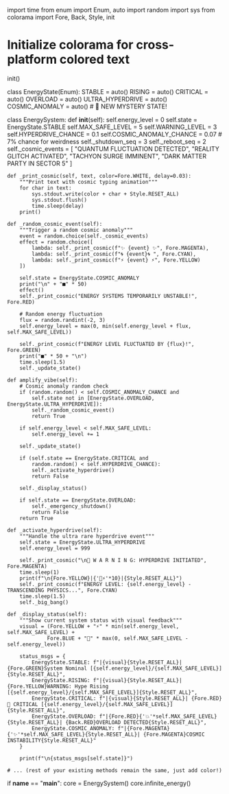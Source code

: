 import time
from enum import Enum, auto
import random
import sys
from colorama import Fore, Back, Style, init

# Initialize colorama for cross-platform colored text
init()

class EnergyState(Enum):
    STABLE = auto()
    RISING = auto()
    CRITICAL = auto()
    OVERLOAD = auto()
    ULTRA_HYPERDRIVE = auto()
    COSMIC_ANOMALY = auto()  # 🌠 NEW MYSTERY STATE!

class EnergySystem:
    def __init__(self):
        self.energy_level = 0
        self.state = EnergyState.STABLE
        self.MAX_SAFE_LEVEL = 5
        self.WARNING_LEVEL = 3
        self.HYPERDRIVE_CHANCE = 0.1
        self.COSMIC_ANOMALY_CHANCE = 0.07  # 7% chance for weirdness
        self._shutdown_seq = 3
        self._reboot_seq = 2
        self._cosmic_events = [
            "QUANTUM FLUCTUATION DETECTED",
            "REALITY GLITCH ACTIVATED",
            "TACHYON SURGE IMMINENT",
            "DARK MATTER PARTY IN SECTOR 5"
        ]

    def _print_cosmic(self, text, color=Fore.WHITE, delay=0.03):
        """Print text with cosmic typing animation"""
        for char in text:
            sys.stdout.write(color + char + Style.RESET_ALL)
            sys.stdout.flush()
            time.sleep(delay)
        print()

    def _random_cosmic_event(self):
        """Trigger a random cosmic anomaly"""
        event = random.choice(self._cosmic_events)
        effect = random.choice([
            lambda: self._print_cosmic(f"✨ {event} ✨", Fore.MAGENTA),
            lambda: self._print_cosmic(f"🌀 {event}🌀 ", Fore.CYAN),
            lambda: self._print_cosmic(f"⚡ {event} ⚡", Fore.YELLOW)
        ])
        
        self.state = EnergyState.COSMIC_ANOMALY
        print("\n" + "■" * 50)
        effect()
        self._print_cosmic("ENERGY SYSTEMS TEMPORARILY UNSTABLE!", Fore.RED)
        
        # Random energy fluctuation
        flux = random.randint(-2, 3)
        self.energy_level = max(0, min(self.energy_level + flux, self.MAX_SAFE_LEVEL))
        
        self._print_cosmic(f"ENERGY LEVEL FLUCTUATED BY {flux}!", Fore.GREEN)
        print("■" * 50 + "\n")
        time.sleep(1.5)
        self._update_state()

    def amplify_vibe(self):
        # Cosmic anomaly random check
        if (random.random() < self.COSMIC_ANOMALY_CHANCE and 
            self.state not in [EnergyState.OVERLOAD, EnergyState.ULTRA_HYPERDRIVE]):
            self._random_cosmic_event()
            return True
            
        if self.energy_level < self.MAX_SAFE_LEVEL:
            self.energy_level += 1
            
        self._update_state()
        
        if (self.state == EnergyState.CRITICAL and 
            random.random() < self.HYPERDRIVE_CHANCE):
            self._activate_hyperdrive()
            return False
            
        self._display_status()
        
        if self.state == EnergyState.OVERLOAD:
            self._emergency_shutdown()
            return False
        return True

    def _activate_hyperdrive(self):
        """Handle the ultra rare hyperdrive event"""
        self.state = EnergyState.ULTRA_HYPERDRIVE
        self.energy_level = 999
        
        self._print_cosmic("\n💫 W A R N I N G: HYPERDRIVE INITIATED", Fore.MAGENTA)
        time.sleep(1)
        print(f"\n{Fore.YELLOW}|{'🌈⚡'*10}|{Style.RESET_ALL}")
        self._print_cosmic(f"ENERGY LEVEL: {self.energy_level} - TRANSCENDING PHYSICS...", Fore.CYAN)
        time.sleep(1.5)
        self._big_bang()

    def _display_status(self):
        """Show current system status with visual feedback"""
        visual = (Fore.YELLOW + "⚡" * min(self.energy_level, self.MAX_SAFE_LEVEL) + 
                 Fore.BLUE + "🌌" * max(0, self.MAX_SAFE_LEVEL - self.energy_level))
                
        status_msgs = {
            EnergyState.STABLE: f"|{visual}{Style.RESET_ALL}| {Fore.GREEN}System Nominal [{self.energy_level}/{self.MAX_SAFE_LEVEL}]{Style.RESET_ALL}",
            EnergyState.RISING: f"|{visual}{Style.RESET_ALL}| {Fore.YELLOW}WARNING: Hype Rising [{self.energy_level}/{self.MAX_SAFE_LEVEL}]{Style.RESET_ALL}",
            EnergyState.CRITICAL: f"|{visual}{Style.RESET_ALL}| {Fore.RED}🚨 CRITICAL [{self.energy_level}/{self.MAX_SAFE_LEVEL}]{Style.RESET_ALL}",
            EnergyState.OVERLOAD: f"|{Fore.RED}{'💥'*self.MAX_SAFE_LEVEL}{Style.RESET_ALL}| {Back.RED}OVERLOAD DETECTED{Style.RESET_ALL}",
            EnergyState.COSMIC_ANOMALY: f"|{Fore.MAGENTA}{'✨'*self.MAX_SAFE_LEVEL}{Style.RESET_ALL}| {Fore.MAGENTA}COSMIC INSTABILITY{Style.RESET_ALL}"
        }
        
        print(f"\n{status_msgs[self.state]}")

    # ... (rest of your existing methods remain the same, just add color!)

if __name__ == "__main__":
    core = EnergySystem()
    core.infinite_energy()
